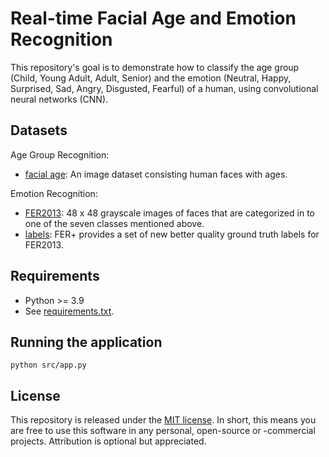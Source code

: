 # Real-time Facial Age and Emotion Recognition

This repository's goal is to demonstrate how to classify the age group
(Child, Young Adult, Adult, Senior) and the emotion (Neutral, Happy, Surprised,
Sad, Angry, Disgusted, Fearful) of a human, using convolutional neural networks (CNN).
## Datasets

Age Group Recognition:
- [facial age](https://www.kaggle.com/frabbisw/facial-age):
An image dataset consisting human faces with ages.

Emotion Recognition:
- [FER2013](https://www.kaggle.com/c/challenges-in-representation-learning-facial-expression-recognition-challenge/data):
48 x 48 grayscale images of faces that are categorized in to one of the seven classes mentioned above.
- [labels](https://github.com/microsoft/FERPlus/blob/master/fer2013new.csv):
FER+ provides a set of new better quality ground truth labels for FER2013.
## Requirements

- Python >= 3.9
- See [requirements.txt](requirements.txt).

## Running the application
```
python src/app.py
```
## License

This repository is released under the
[MIT license](https://opensource.org/licenses/MIT).
In short, this means you are free to use this software in any personal, open-source or -commercial projects. Attribution is optional but appreciated.